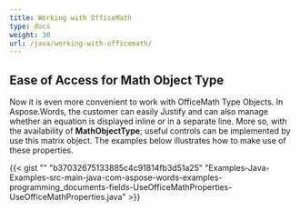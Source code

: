 ```yaml
---
title: Working with OfficeMath
type: docs
weight: 30
url: /java/working-with-officemath/
---
```


## Ease of Access for Math Object Type

Now it is even more convenient to work with OfficeMath Type Objects. In Aspose.Words, the customer can easily Justify and can also manage whether an equation is displayed inline or in a separate line. More so, with the availability of **MathObjectType**; useful controls can be implemented by use this matrix object. The examples below illustrates how to make use of these properties.

{{< gist "" "b37032675133885c4c91814fb3d51a25" "Examples-Java-Examples-src-main-java-com-aspose-words-examples-programming_documents-fields-UseOfficeMathProperties-UseOfficeMathProperties.java" >}}
